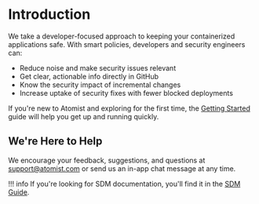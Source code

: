 # Introduction

We take a developer-focused approach to keeping your containerized applications safe. With smart policies, developers and security engineers can:

- Reduce noise and make security issues relevant
- Get clear, actionable info directly in GitHub
- Know the security impact of incremental changes
- Increase uptake of security fixes with fewer blocked deployments

If you're new to Atomist and exploring for the first time,
the [Getting Started][getting-started] guide will help you get up and
running quickly.

[getting-started]: getting-started.md (Atomist Getting Started)

## We're Here to Help

We encourage your feedback, suggestions, and questions at 
[support@atomist.com][] or send us an in-app chat message at any time.

[support@atomist.com]: mailto:support@atomist.com

!!! info
    If you're looking for SDM documentation,
    you'll find it in the [SDM Guide][sdm-guide].

[sdm-guide]: sdm.md (Atomist SDM Guide)